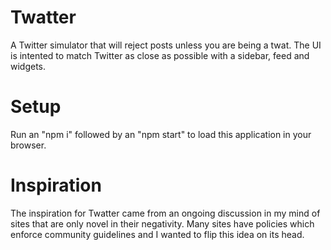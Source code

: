 # Twatter

A Twitter simulator that will reject posts unless you are being a twat. The UI is intented to match Twitter as close as possible with a sidebar, feed and widgets.

# Setup

Run an "npm i" followed by an "npm start" to load this application in your browser.

# Inspiration

The inspiration for Twatter came from an ongoing discussion in my mind of sites that are only novel in their negativity. Many sites have policies which enforce community guidelines and I wanted to flip this idea on its head.
